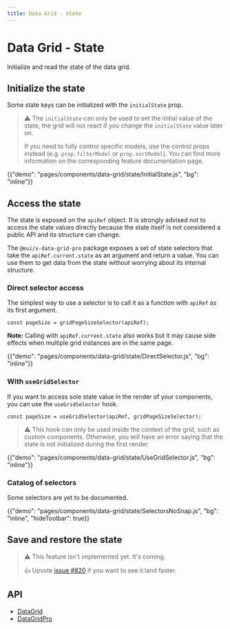 ```yaml
---
title: Data Grid - State
---
```


# Data Grid - State

<p class="description">Initialize and read the state of the data grid.</p>

## Initialize the state

Some state keys can be initialized with the `initialState` prop.

> ⚠️ The `initialState` can only be used to set the initial value of the state, the grid will not react if you change the `initialState` value later on.
>
> If you need to fully control specific models, use the control props instead (e.g. `prop.filterModel` or `prop.sortModel`).
> You can find more information on the corresponding feature documentation page.

{{"demo": "pages/components/data-grid/state/InitialState.js", "bg": "inline"}}

## Access the state [<span class="plan-pro"></span>](https://mui.com/store/items/material-ui-pro/)

The state is exposed on the `apiRef` object.
It is strongly advised not to access the state values directly because the state itself is not considered a public API and its structure can change.

The `@mui/x-data-grid-pro` package exposes a set of state selectors that take the `apiRef.current.state` as an argument and return a value.
You can use them to get data from the state without worrying about its internal structure.

### Direct selector access

The simplest way to use a selector is to call it as a function with `apiRef` as its first argument.

```tsx
const pageSize = gridPageSizeSelector(apiRef);
```

**Note:** Calling with `apiRef.current.state` also works but it may cause side effects when multiple grid instances are in the same page.

{{"demo": "pages/components/data-grid/state/DirectSelector.js", "bg": "inline"}}

### With `useGridSelector`

If you want to access sole state value in the render of your components, you can use the `useGridSelector` hook.

```tsx
const pageSize = useGridSelector(apiRef, gridPageSizeSelector);
```

> ⚠️ This hook can only be used inside the context of the grid, such as custom components. Otherwise, you will have an error saying that the state is not initialized during the first render.

{{"demo": "pages/components/data-grid/state/UseGridSelector.js", "bg": "inline"}}

### Catalog of selectors

Some selectors are yet to be documented.

{{"demo": "pages/components/data-grid/state/SelectorsNoSnap.js", "bg": "inline", "hideToolbar": true}}

## Save and restore the state

> ⚠️ This feature isn't implemented yet. It's coming.
>
> 👍 Upvote [issue #820](https://github.com/mui-org/material-ui-x/issues/820) if you want to see it land faster.

## API

- [DataGrid](/api/data-grid/data-grid/)
- [DataGridPro](/api/data-grid/data-grid-pro/)
